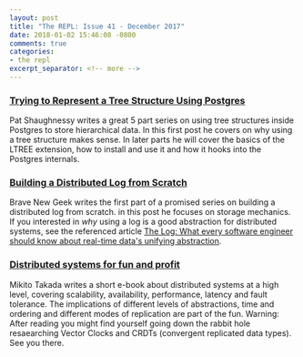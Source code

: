 ```yaml
---
layout: post
title: "The REPL: Issue 41 - December 2017"
date: 2018-01-02 15:46:08 -0800
comments: true
categories:
- the repl
excerpt_separator: <!-- more -->
---
```


### [Trying to Represent a Tree Structure Using Postgres][trees]

Pat Shaughnessy writes a great 5 part series on using tree structures inside Postgres to store hierarchical data. In this first post he covers on why using a tree structure makes sense. In later parts he will cover the basics of the LTREE extension, how to install and use it and how it hooks into the Postgres internals.

### [Building a Distributed Log from Scratch][log]

Brave New Geek writes the first part of a promised series on building a distributed log from scratch. in this post he focuses on storage mechanics. If you interested in _why_ using a log is a good abstraction for distributed systems, see the referenced article [The Log: What every software engineer should know about real-time data's unifying abstraction][log_linked_in].

### [Distributed systems for fun and profit][fun]

Mikito Takada writes a short e-book about distributed systems at a high level, covering scalability, availability, performance, latency and fault tolerance. The implications of different levels of abstractions, time and ordering and different modes of replication are part of the fun. Warning: After reading you might find yourself going down the rabbit hole resaearching Vector Clocks and CRDTs (convergent replicated data types). See you there.

[trees]: http://patshaughnessy.net/2017/12/11/trying-to-represent-a-tree-structure-using-postgres
[log]: https://bravenewgeek.com/building-a-distributed-log-from-scratch-part-1-storage-mechanics/
[fun]:http://book.mixu.net/distsys/
[log_linked_in]: https://engineering.linkedin.com/distributed-systems/log-what-every-software-engineer-should-know-about-real-time-datas-unifying
